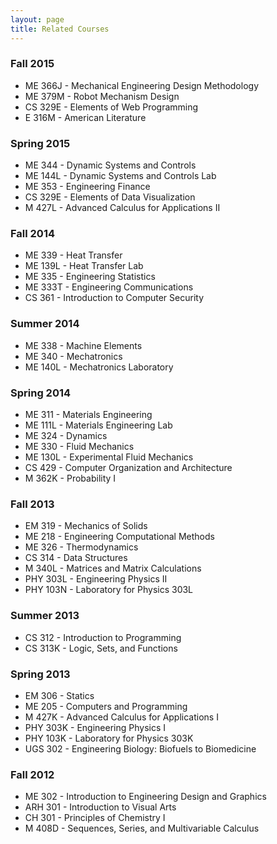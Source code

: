 ```yaml
---
layout: page
title: Related Courses
---
```


### Fall 2015

- ME 366J - Mechanical Engineering Design Methodology
- ME 379M - Robot Mechanism Design
- CS 329E - Elements of Web Programming
- E 316M - American Literature

### Spring 2015

- ME 344 - Dynamic Systems and Controls
- ME 144L - Dynamic Systems and Controls Lab
- ME 353 - Engineering Finance
- CS 329E - Elements of Data Visualization
- M 427L - Advanced Calculus for Applications II

### Fall 2014

- ME 339 - Heat Transfer
- ME 139L - Heat Transfer Lab
- ME 335 - Engineering Statistics
- ME 333T - Engineering Communications
- CS 361 - Introduction to Computer Security

### Summer 2014

- ME 338 - Machine Elements
- ME 340 - Mechatronics
- ME 140L - Mechatronics Laboratory

### Spring 2014

- ME 311 - Materials Engineering
- ME 111L - Materials Engineering Lab
- ME 324 - Dynamics
- ME 330 - Fluid Mechanics
- ME 130L - Experimental Fluid Mechanics
- CS 429 - Computer Organization and Architecture
- M 362K - Probability I

### Fall 2013

- EM 319 - Mechanics of Solids
- ME 218 - Engineering Computational Methods
- ME 326 - Thermodynamics
- CS 314 - Data Structures
- M 340L - Matrices and Matrix Calculations
- PHY 303L - Engineering Physics II
- PHY 103N - Laboratory for Physics 303L

### Summer 2013

- CS 312 - Introduction to Programming
- CS 313K - Logic, Sets, and Functions

### Spring 2013

- EM 306 - Statics
- ME 205 - Computers and Programming
- M 427K - Advanced Calculus for Applications I
- PHY 303K - Engineering Physics I
- PHY 103K - Laboratory for Physics 303K
- UGS 302 - Engineering Biology: Biofuels to Biomedicine

### Fall 2012

- ME 302 - Introduction to Engineering Design and Graphics
- ARH 301 - Introduction to Visual Arts
- CH 301 - Principles of Chemistry I
- M 408D - Sequences, Series, and Multivariable Calculus